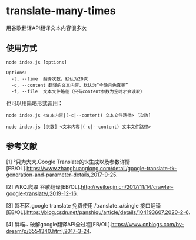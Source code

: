 # translate-many-times
用谷歌翻译API翻译文本内容很多次

## 使用方式

```
node index.js [options]

Options:
  -t, --time  翻译次数，默认为20次
  -c, --content 翻译的文本内容，默认为“今晚月色真美”
  -f, --file  文本文件路径（只有content参数为空时才会读取）
```

也可以用简略形式调用：

```
node index.js <文本内容|(-c|--content) 文本文件路径> [次数]
```

```
node index.js [次数] <文本内容|(-c|--content) 文本文件路径>
```

## 参考文献

[1] °只为大大.Google Translate的tk生成以及参数详情[EB/OL].https://www.zhanghuanglong.com/detail/google-translate-tk-generation-and-parameter-details,2017-9-25.

[2] WKQ.爬取 谷歌翻译[EB/OL].http://weikeqin.cn/2017/11/14/crawler-google-translate/,2019-12-16.

[3] 磐石区.google translate 免费使用 /translate_a/single 接口翻译[EB/OL].https://blog.csdn.net/panshiqu/article/details/104193607,2020-2-6.

[4] 胖喵~.破解google翻译API全过程[EB/OL].https://www.cnblogs.com/by-dream/p/6554340.html,2017-3-24.
